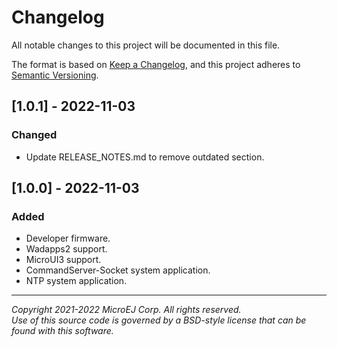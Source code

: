 # Changelog

All notable changes to this project will be documented in this file.

The format is based on [Keep a Changelog](https://keepachangelog.com/en/1.0.0/),
and this project adheres to [Semantic Versioning](https://semver.org/spec/v2.0.0.html).

## [1.0.1] - 2022-11-03

### Changed 

- Update RELEASE_NOTES.md to remove outdated section.

## [1.0.0] - 2022-11-03

### Added

 - Developer firmware.
 - Wadapps2 support.
 - MicroUI3 support.
 - CommandServer-Socket system application.
 - NTP system application.
  
---
_Copyright 2021-2022 MicroEJ Corp. All rights reserved._  
_Use of this source code is governed by a BSD-style license that can be found with this software._  